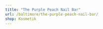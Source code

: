 ```yaml
---
title: "The Purple Peach Nail Bar"
url: /baltimore/the-purple-peach-nail-bar/
shop: Kosmetik
---
```

